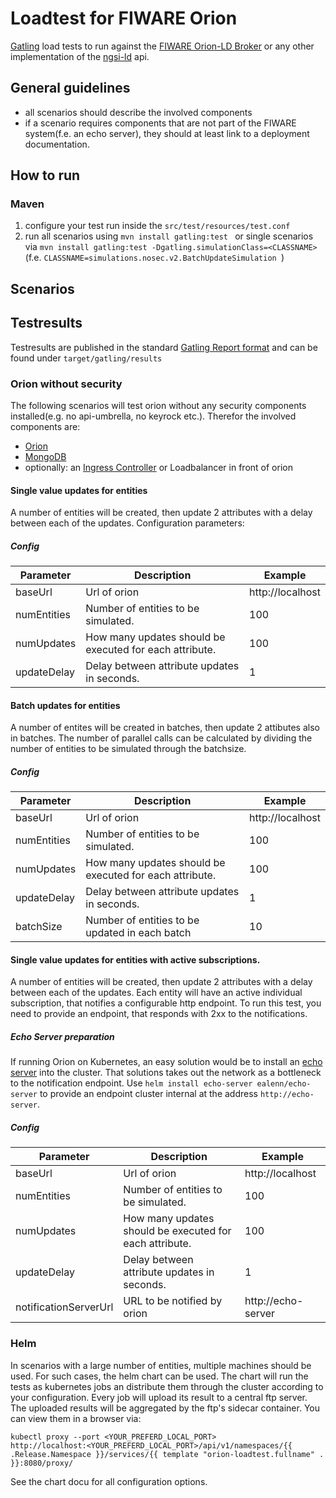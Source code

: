 # Loadtest for FIWARE Orion

[Gatling](https://github.com/gatling/gatling) load tests to run against the [FIWARE Orion-LD Broker](https://github.com/FIWARE/context.Orion-LD)
or any other implementation of the [ngsi-ld](https://www.etsi.org/deliver/etsi_gs/CIM/001_099/009/01.03.01_60/gs_cim009v010301p.pdf) api.

## General guidelines

* all scenarios should describe the involved components
* if a scenario requires components that are not part of the FIWARE system(f.e. an echo server), they should at least link to a deployment 
   documentation.

## How to run

### Maven
1. configure your test run inside the ``src/test/resources/test.conf `` 
2. run all scenarios using ``mvn install gatling:test `` or single scenarios via ``mvn install gatling:test -Dgatling.simulationClass=<CLASSNAME>``
(f.e. ``CLASSNAME=simulations.nosec.v2.BatchUpdateSimulation ``)
## Scenarios

## Testresults

Testresults are published in the standard [Gatling Report format](https://gatling.io/docs/current/general/reports/) and can be found under 
``target/gatling/results``

### Orion without security

The following scenarios will test orion without any security components installed(e.g. no api-umbrella, no keyrock etc.).  Therefor the involved 
components are:
* [Orion](https://github.com/telefonicaid/FIWARE-orion)
* [MongoDB](https://www.mongodb.com/)
* optionally: an [Ingress Controller](https://kubernetes.io/docs/concepts/services-networking/ingress-controllers/) or Loadbalancer in front of orion

#### Single value updates for entities

A number of  entities will be created, then update 2 attributes with a delay between each of the updates. 
Configuration parameters:

##### Config

|  Parameter | Description | Example |
| ----------------- | ----------------------------------------------- | ------------------------ |
| baseUrl        | Url of orion                                                | http://localhost  |                            
| numEntities | Number of entities to be simulated.        |  100                  |
| numUpdates| How many updates should be executed for each attribute. | 100  |
| updateDelay| Delay between attribute updates in seconds. | 1 |

#### Batch updates for entities

A number of entites will be created in batches, then update 2 attibutes also in batches. The number of parallel calls can be calculated
by dividing the number of entities to be simulated through the batchsize.

##### Config

|  Parameter | Description | Example |
| ----------------- | ----------------------------------------------- | ------------------------ |
| baseUrl        | Url of orion                                                | http://localhost  |                            
| numEntities | Number of entities to be simulated.        |  100                  |
| numUpdates| How many updates should be executed for each attribute. | 100  |
| updateDelay| Delay between attribute updates in seconds. | 1 |
| batchSize | Number of entities to be updated in each batch | 10 | 

#### Single value updates for entities with active subscriptions.

A number of  entities will be created, then update 2 attributes with a delay between each of the updates.  Each entity will have an active individual 
subscription, that notifies a configurable http endpoint. To run this test, you need to provide an endpoint, that responds with 2xx to the notifications. 

##### Echo Server preparation

If running Orion on Kubernetes, an easy solution would be to install an [echo server](https://ealenn.github.io/Echo-Server/) into the cluster. That 
solutions takes out the network as a bottleneck to the notification endpoint.
Use ``helm install echo-server ealenn/echo-server``  to provide an endpoint cluster internal at the address ``http://echo-server``.

##### Config

|  Parameter | Description | Example |
| ----------------- | ----------------------------------------------- | ------------------------ |
| baseUrl        | Url of orion                                                | http://localhost  |                            
| numEntities | Number of entities to be simulated.        |  100                  |
| numUpdates| How many updates should be executed for each attribute. | 100  |
| updateDelay| Delay between attribute updates in seconds. | 1 |
| notificationServerUrl | URL to be notified by orion | http://echo-server | 

### Helm 

In scenarios with a large number of entities, multiple machines should be used. For such cases, the helm chart can be used. The chart will run the 
tests as kubernetes jobs an distribute them through the cluster according to your configuration. Every job will upload its result to a central ftp server.
The uploaded results will be aggregated by the ftp's sidecar container. You can view them in a browser via:

```
kubectl proxy --port <YOUR_PREFERD_LOCAL_PORT>
http://localhost:<YOUR_PREFERD_LOCAL_PORT>/api/v1/namespaces/{{ .Release.Namespace }}/services/{{ template "orion-loadtest.fullname" . }}:8080/proxy/
```
See the chart docu for all configuration options.